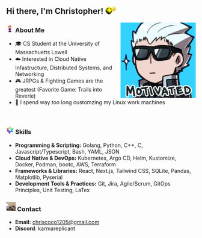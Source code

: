 <h2>Hi there, I'm Christopher! <img src="./funnywave.gif" width="35"></h2>

<img align="right" width=200px alt="Unicorn" src="./motivated.webp"/>

<h3><img src="./mariodance.gif" width="20"> About Me</h3>

-  🎓 CS Student at the University of Massachuetts Lowell
-  ☁️ Interested in Cloud Native Infastructure, Distributed Systems, and Networking
-  🎮 JRPGs & Fighting Games are the greatest (Favorite Game: Trails into Reverie)
-  🐧 I spend way too long customzing my Linux work machines

<br>

<h3><img src="./sqz.png" width="20"> Skills</h3>

- **Programming & Scripting:** Golang, Python, C++, C, Javascript/Typescript, Bash, YAML, JSON
- **Cloud Native & DevOps:** Kubernetes, Argo CD, Helm, Kustomize, Docker, Podman, bootc, AWS, Terraform
- **Frameworks & Libraries:** React, Next.js, Tailwind CSS, SQLite, Pandas, Matplotlib, Pyserial
- **Development Tools & Practices:** Git, Jira, Agile/Scrum, GitOps Principles, Unit Testing, LaTex

<h3><img src="./dog-call.gif" width="25"> Contact</h3>

- **Email:** chriscoco1205@gmail.com
- **Discord**: karmareplicant




<!---
cjcocokrisp/cjcocokrisp is a ✨ special ✨ repository because its `README.md` (this file) appears on your GitHub profile.
You can click the Preview link to take a look at your changes.
--->
